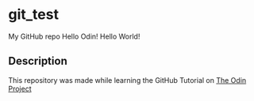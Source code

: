 # git_test
My GitHub repo
Hello Odin!
Hello World!

##  Description
This repository was made while learning the GitHub Tutorial on [The Odin Project](https://www.theodinproject.com)
